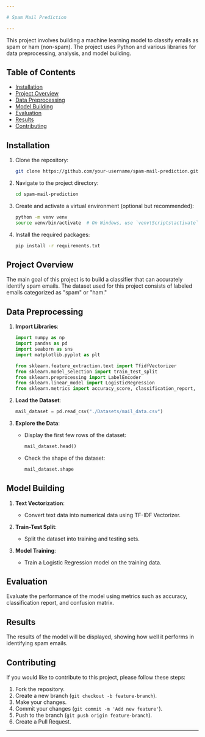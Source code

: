 ```yaml
---

# Spam Mail Prediction

---
```


This project involves building a machine learning model to classify emails as spam or ham (non-spam). The project uses Python and various libraries for data preprocessing, analysis, and model building.

## Table of Contents
- [Installation](#installation)
- [Project Overview](#project-overview)
- [Data Preprocessing](#data-preprocessing)
- [Model Building](#model-building)
- [Evaluation](#evaluation)
- [Results](#results)
- [Contributing](#contributing)

## Installation

1. Clone the repository:
    ```bash
    git clone https://github.com/your-username/spam-mail-prediction.git
    ```
2. Navigate to the project directory:
    ```bash
    cd spam-mail-prediction
    ```
3. Create and activate a virtual environment (optional but recommended):
    ```bash
    python -m venv venv
    source venv/bin/activate  # On Windows, use `venv\Scripts\activate`
    ```
4. Install the required packages:
    ```bash
    pip install -r requirements.txt
    ```

## Project Overview

The main goal of this project is to build a classifier that can accurately identify spam emails. The dataset used for this project consists of labeled emails categorized as "spam" or "ham."

## Data Preprocessing

1. **Import Libraries**:
    ```python
    import numpy as np
    import pandas as pd
    import seaborn as sns
    import matplotlib.pyplot as plt

    from sklearn.feature_extraction.text import TfidfVectorizer
    from sklearn.model_selection import train_test_split
    from sklearn.preprocessing import LabelEncoder
    from sklearn.linear_model import LogisticRegression
    from sklearn.metrics import accuracy_score, classification_report, confusion_matrix
    ```

2. **Load the Dataset**:
    ```python
    mail_dataset = pd.read_csv("./Datasets/mail_data.csv")
    ```

3. **Explore the Data**:
    - Display the first few rows of the dataset:
      ```python
      mail_dataset.head()
      ```
    - Check the shape of the dataset:
      ```python
      mail_dataset.shape
      ```

## Model Building

1. **Text Vectorization**:
    - Convert text data into numerical data using TF-IDF Vectorizer.

2. **Train-Test Split**:
    - Split the dataset into training and testing sets.

3. **Model Training**:
    - Train a Logistic Regression model on the training data.

## Evaluation

Evaluate the performance of the model using metrics such as accuracy, classification report, and confusion matrix.

## Results

The results of the model will be displayed, showing how well it performs in identifying spam emails.

## Contributing

If you would like to contribute to this project, please follow these steps:

1. Fork the repository.
2. Create a new branch (`git checkout -b feature-branch`).
3. Make your changes.
4. Commit your changes (`git commit -m 'Add new feature'`).
5. Push to the branch (`git push origin feature-branch`).
6. Create a Pull Request.

---
